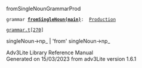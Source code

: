 <span class="title">fromSingleNoun</span><span class="type">GrammarProd</span>

`grammar `**[`fromSingleNoun(main)`](../object/fromSingleNoun(main).html)**` :   `[`Production`](../object/Production.html)

[`grammar.t`](../file/grammar.t.html)`[`[`270`](../source/grammar.t.html#270)`]`

<div class="gramrule">

singleNoun-\>np\_ \| 'from' singleNoun-\>np\_

</div>

<div class="ftr">

Adv3Lite Library Reference Manual  
Generated on 15/03/2023 from adv3Lite version 1.6.1

</div>
